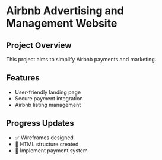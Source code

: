 
# Airbnb Advertising and Management Website

## Project Overview
This project aims to simplify Airbnb payments and marketing. 

## Features
- User-friendly landing page
- Secure payment integration
- Airbnb listing management

## Progress Updates
- ✅ Wireframes designed
- 🔲 HTML structure created
- 🔲 Implement payment system

